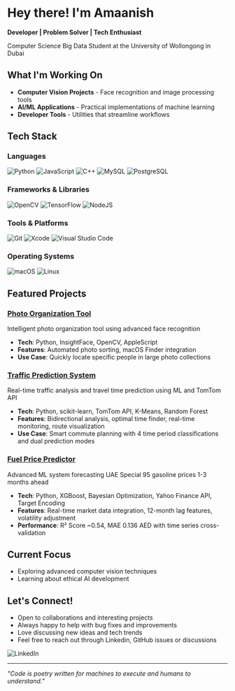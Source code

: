 # Hey there!  I'm Amaanish

**Developer | Problem Solver | Tech Enthusiast**

Computer Science Big Data Student at the University of Wollongong in Dubai

##  What I'm Working On

-  **Computer Vision Projects** - Face recognition and image processing tools
-  **AI/ML Applications** - Practical implementations of machine learning
-  **Developer Tools** - Utilities that streamline workflows


##  Tech Stack

### Languages
![Python](https://img.shields.io/badge/python-3670A0?style=for-the-badge&logo=python&logoColor=ffdd54)
![JavaScript](https://img.shields.io/badge/javascript-%23323330.svg?style=for-the-badge&logo=javascript&logoColor=%23F7DF1E)
![C++](https://img.shields.io/badge/c++-%2300599C.svg?style=for-the-badge&logo=c%2B%2B&logoColor=white)
![MySQL](https://img.shields.io/badge/mysql-%2300f.svg?style=for-the-badge&logo=mysql&logoColor=white)
![PostgreSQL](https://img.shields.io/badge/postgresql-%23316192.svg?style=for-the-badge&logo=postgresql&logoColor=white)


### Frameworks & Libraries
![OpenCV](https://img.shields.io/badge/opencv-%23white.svg?style=for-the-badge&logo=opencv&logoColor=white)
![TensorFlow](https://img.shields.io/badge/TensorFlow-%23FF6F00.svg?style=for-the-badge&logo=TensorFlow&logoColor=white)
![NodeJS](https://img.shields.io/badge/node.js-6DA55F?style=for-the-badge&logo=node.js&logoColor=white)

### Tools & Platforms
![Git](https://img.shields.io/badge/git-%23F05033.svg?style=for-the-badge&logo=git&logoColor=white)
![Xcode](https://img.shields.io/badge/Xcode-007ACC?style=for-the-badge&logo=Xcode&logoColor=white)
![Visual Studio Code](https://img.shields.io/badge/Visual%20Studio%20Code-0078d4.svg?style=for-the-badge&logo=visual-studio-code&logoColor=white)

### Operating Systems
![macOS](https://img.shields.io/badge/mac%20os-000000?style=for-the-badge&logo=macos&logoColor=F0F0F0)
![Linux](https://img.shields.io/badge/Linux-FCC624?style=for-the-badge&logo=linux&logoColor=black)

##  Featured Projects

###  [Photo Organization Tool](https://github.com/Amaanish/Photo-Organization-Tool)
Intelligent photo organization tool using advanced face recognition
- **Tech**: Python, InsightFace, OpenCV, AppleScript
- **Features**: Automated photo sorting, macOS Finder integration
- **Use Case**: Quickly locate specific people in large photo collections

###  [Traffic Prediction System](https://github.com/Amaanish/Traffic-Prediction)
Real-time traffic analysis and travel time prediction using ML and TomTom API
- **Tech**: Python, scikit-learn, TomTom API, K-Means, Random Forest
- **Features**: Bidirectional analysis, optimal time finder, real-time monitoring, route visualization
- **Use Case**: Smart commute planning with 4 time period classifications and dual prediction modes

###  [Fuel Price Predictor](https://github.com/Amaanish/Fuel-Prediction)
Advanced ML system forecasting UAE Special 95 gasoline prices 1-3 months ahead
- **Tech**: Python, XGBoost, Bayesian Optimization, Yahoo Finance API, Target Encoding
- **Features**: Real-time market data integration, 12-month lag features, volatility adjustment
- **Performance**: R² Score ~0.54, MAE 0.136 AED with time series cross-validation


##  Current Focus

-  Exploring advanced computer vision techniques
-  Learning about ethical AI development

##  Let's Connect!

-  Open to collaborations and interesting projects
-  Always happy to help with bug fixes and improvements
-  Love discussing new ideas and tech trends
-  Feel free to reach out through Linkedin, GitHub issues or discussions

![LinkedIn](https://img.shields.io/badge/linkedin-%230077B5.svg?style=for-the-badge&logo=linkedin&logoColor=white)

---

*"Code is poetry written for machines to execute and humans to understand."*
